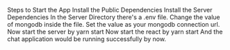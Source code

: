 Steps to Start the App
Install the Public Dependencies
Install the Server Dependencies
In the Server Directory there's a .env file. Change the value of mongodb inside the file. Set the value as your mongodb connection url.
Now start the server by yarn start
Now start the react by yarn start
And the chat application would be running successfully by now.